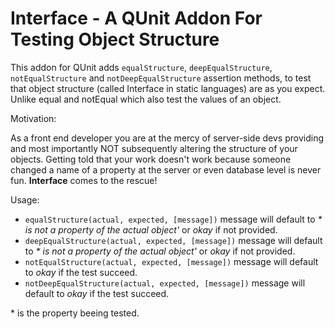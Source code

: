 Interface - A QUnit Addon For Testing Object Structure
================================
This addon for QUnit adds `equalStructure`, `deepEqualStructure`, `notEqualStructure` and `notDeepEqualStructure` assertion methods, to test that
object structure (called Interface in static languages) are as you expect. Unlike equal and notEqual which also test the values of an object.

Motivation:

As a front end developer you are at the mercy of server-side devs providing and most importantly NOT subsequently altering the structure of your objects.
Getting told that your work doesn't work because someone changed a name of a property at the server or even database level is never fun.
**Interface** comes to the rescue!

Usage:

+ `equalStructure(actual, expected, [message])` message will default to _* is not a property of the actual object'_ or _okay_ if not provided.
+ `deepEqualStructure(actual, expected, [message])` message will default to _* is not a property of the actual object'_ or _okay_ if not provided.
+ `notEqualStructure(actual, expected, [message])` message will default to _okay_ if the test succeed.
+ `notDeepEqualStructure(actual, expected, [message])` message will default to _okay_ if the test succeed.

\* is the property beeing tested.
